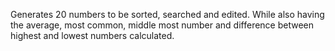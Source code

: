 Generates 20 numbers to be sorted, searched and edited. While also having the average, most common, middle most number and difference between highest and lowest numbers calculated.
